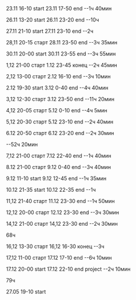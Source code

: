 23.11 16-10 start
23.11 17-50 end
--1ч 40мин

26.11 13-20 start
26.11 23-20 end
--10ч

27.11 21-10 start
27.11 23-10 end
--2ч

28,11 20-15 старт
28.11 23-50 end
--3ч 35мин

30.11 20-00 start
30.11 23-55 end
--3ч 55мин

1,12 21-00 старт
1.12 23-45 конец
--2ч 45мин

2,12 13-00 старт
2.12 16-10 end
--3ч 10мин


2.12 19-30 start
3.12 0-40 end
--4ч 40мин

3,12 12-30 старт
3.12 23-50 end
--11ч 20мин

4,12 20-05 старт
5.12 0-10 end
--4ч 5мин

5,12 20-30 старт
5.12 23-10 end
--2ч 40мин

6.12 20-50 старт
6.12 23-20 end
--2ч 30мин

--52ч 20мин

7,12 21-00 старт
7.12 22-40 end
--1ч 40мин

8.12 21-00 старт
9.12 0-40 end
--3ч 40мин

9.12 11-10 start
9.12 12-45 end
--1ч 35мин

10.12 21-35 start
10.12 22-35 end
--1ч

11,12 21-40 старт
11.12 23-30 end
--1ч 50мин

12,12 20-00 старт
12.12 23-30 end
--3ч 30мин

14,12 21-00 старт
14,12 23-30 end
--2ч 30мин

68ч

16,12 13-30 старт
16,12 16-30 конец
--3ч

17,12 11-00 старт
17.12 17-10 end
--6ч 10мин

17.12 20-00 start
17.12 22-10 end project
--2ч 10мин


79ч

27.05 19-10 start
